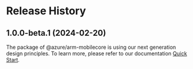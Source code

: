 # Release History
    
## 1.0.0-beta.1 (2024-02-20)

The package of @azure/arm-mobilecore is using our next generation design principles. To learn more, please refer to our documentation [Quick Start](https://aka.ms/js-track2-quickstart).
